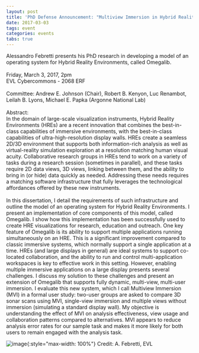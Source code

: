 ```yaml
---
layout: post
title: 'PhD Defense Announcement: "Multiview Immersion in Hybrid Reality Environments"'
date: 2017-03-03
tags: event
categories: events
tabs: true
---
```


Alessandro Febretti presents his PhD research in developing a model of an operating system for Hybrid Reality Environments, called Omegalib.<br><br>
Friday, March 3, 2017, 2pm<br>
EVL Cybercommons - 2068 ERF<br><br>
Committee: Andrew E. Johnson (Chair), Robert B. Kenyon, Luc Renambot, Leilah B. Lyons, Michael E. Papka (Argonne National Lab)<br><br>
Abstract:<br>
In the domain of large-scale visualization instruments, Hybrid Reality Environments (HREs) are a recent innovation that combines the best-in-class capabilities of immersive environments, with the best-in-class capabilities of ultra-high-resolution display walls. HREs create a seamless 2D/3D environment that supports both information-rich analysis as well as virtual-reality simulation exploration at a resolution matching human visual acuity. Collaborative research groups in HREs tend to work on a variety of tasks during a research session (sometimes in parallel), and these tasks require 2D data views, 3D views, linking between them, and the ability to bring in (or hide) data quickly as needed. Addressing these needs requires a matching software infrastructure that fully leverages the technological affordances offered by these new instruments.<br><br>
In this dissertation, I detail the requirements of such infrastructure and outline the model of an operating system for Hybrid Reality Environments. I present an implementation of core components of this model, called Omegalib. I show how this implementation has been successfully used to create HRE visualizations for research, education and outreach. One key feature of Omegalib is its ability to support multiple applications running simultaneously on an HRE. This is a significant improvement compared to classic immersive systems, which normally support a single application at a time. HREs (and large displays in general) are ideal systems to support co-located collaboration, and the ability to run and control multi-application workspaces is key to effective work in this setting. However, enabling multiple immersive applications on a large display presents several challenges. I discuss my solution to these challenges and present an extension of Omegalib that supports fully dynamic, multi-view, multi-user immersion. I evaluate this new system, which I call Multiview Immersion (MVI) in a formal user study: two-user groups are asked to compare 3D sonar scans using MVI, single-view immersion and multiple views without immersion (simulating a standard display wall). My objective is understanding the effect of MVI on analysis effectiveness, view usage and collaboration patterns compared to alternatives. MVI appears to reduce analysis error rates for our sample task and makes it more likely for both users to remain engaged with the analysis task.

![image](https://www.evl.uic.edu/output/originals/afebrettithesis_omegalib.png-srcw.jpg){:style="max-width: 100%"}
Credit: A. Febretti, EVL

